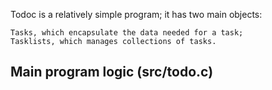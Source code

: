 Todoc is a relatively simple program; it has two main objects: 

    Tasks, which encapsulate the data needed for a task;
    Tasklists, which manages collections of tasks.


Main program logic (src/todo.c)
-------------------------------

